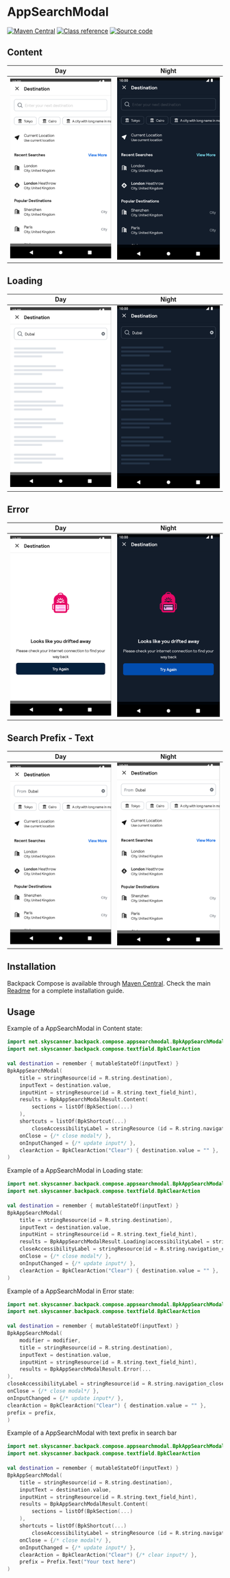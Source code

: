 # AppSearchModal

[![Maven Central](https://img.shields.io/maven-central/v/net.skyscanner.backpack/backpack-compose)](https://search.maven.org/artifact/net.skyscanner.backpack/backpack-compose)
[![Class reference](https://img.shields.io/badge/Class%20reference-Android-blue)](https://backpack.github.io/android/backpack-compose/net.skyscanner.backpack.compose.appsearchmodal)
[![Source code](https://img.shields.io/badge/Source%20code-GitHub-lightgrey)](https://github.com/Skyscanner/backpack-android/tree/main/backpack-compose/src/main/kotlin/net/skyscanner/backpack/compose/appsearchmodal)

## Content

| Day                                                                                                                                                                                              | Night                                                                                                                                                                                                           |
|--------------------------------------------------------------------------------------------------------------------------------------------------------------------------------------------------|-----------------------------------------------------------------------------------------------------------------------------------------------------------------------------------------------------------------|
| <img src="https://raw.githubusercontent.com/Skyscanner/backpack-android/main/docs/compose/AppSearchModal/screenshots/content.png" alt="AppSearchModal component in Content state" width="375" /> | <img src="https://raw.githubusercontent.com/Skyscanner/backpack-android/main/docs/compose/AppSearchModal/screenshots/content_dm.png" alt="AppSearchModal component in Content state - dark mode" width="375" /> |

## Loading

| Day                                                                                                                                                                                              | Night                                                                                                                                                                                                           |
|--------------------------------------------------------------------------------------------------------------------------------------------------------------------------------------------------|-----------------------------------------------------------------------------------------------------------------------------------------------------------------------------------------------------------------|
| <img src="https://raw.githubusercontent.com/Skyscanner/backpack-android/main/docs/compose/AppSearchModal/screenshots/loading.png" alt="AppSearchModal component in Loading state" width="375" /> | <img src="https://raw.githubusercontent.com/Skyscanner/backpack-android/main/docs/compose/AppSearchModal/screenshots/loading_dm.png" alt="AppSearchModal component in Loading state - dark mode" width="375" /> |

## Error

| Day                                                                                                                                                                                          | Night                                                                                                                                                                                                       |
|----------------------------------------------------------------------------------------------------------------------------------------------------------------------------------------------|-------------------------------------------------------------------------------------------------------------------------------------------------------------------------------------------------------------|
| <img src="https://raw.githubusercontent.com/Skyscanner/backpack-android/main/docs/compose/AppSearchModal/screenshots/error.png" alt="AppSearchModal component in Error state" width="375" /> | <img src="https://raw.githubusercontent.com/Skyscanner/backpack-android/main/docs/compose/AppSearchModal/screenshots/error_dm.png" alt="AppSearchModal component in Error state - dark mode" width="375" /> |

## Search Prefix - Text

| Day                                                                                                                                                                                                                 | Night                                                                                                                                                                                                                           |
|---------------------------------------------------------------------------------------------------------------------------------------------------------------------------------------------------------------------|---------------------------------------------------------------------------------------------------------------------------------------------------------------------------------------------------------------------------------|
| <img src="https://raw.githubusercontent.com/Skyscanner/backpack-android/main/docs/compose/AppSearchModal/screenshots/prefix---text.png" alt="AppSearchModal component with text before search field" width="375" /> | <img src="https://raw.githubusercontent.com/Skyscanner/backpack-android/main/docs/compose/AppSearchModal/screenshots/prefix---text.png" alt="AppSearchModal component with text before search field - dark mode" width="375" /> |

## Installation

Backpack Compose is available through [Maven Central](https://search.maven.org/artifact/net.skyscanner.backpack/backpack-compose). Check the main [Readme](https://github.com/skyscanner/backpack-android#installation) for a complete installation guide.

## Usage

Example of a AppSearchModal in Content state:

```Kotlin
import net.skyscanner.backpack.compose.appsearchmodal.BpkAppSearchModal
import net.skyscanner.backpack.compose.textfield.BpkClearAction

val destination = remember { mutableStateOf(inputText) }
BpkAppSearchModal(
    title = stringResource(id = R.string.destination),
    inputText = destination.value,
    inputHint = stringResource(id = R.string.text_field_hint),
    results = BpkAppSearchModalResult.Content(
        sections = listOf(BpkSection(...)
    ),
    shortcuts = listOf(BpkShortcut(...)
        closeAccessibilityLabel = stringResource (id = R.string.navigation_close),
    onClose = {/* close modal*/ },
    onInputChanged = {/* update input*/ },
    clearAction = BpkClearAction("Clear") { destination.value = "" },
)
```

Example of a AppSearchModal in Loading state:

```Kotlin
import net.skyscanner.backpack.compose.appsearchmodal.BpkAppSearchModal
import net.skyscanner.backpack.compose.textfield.BpkClearAction

val destination = remember { mutableStateOf(inputText) }
BpkAppSearchModal(
    title = stringResource(id = R.string.destination),
    inputText = destination.value,
    inputHint = stringResource(id = R.string.text_field_hint),
    results = BpkAppSearchModalResult.Loading(accessibilityLabel = stringResource(id = R.string.content_is_loading)),
    closeAccessibilityLabel = stringResource(id = R.string.navigation_close),
    onClose = {/* close modal*/ },
    onInputChanged = {/* update input*/ },
    clearAction = BpkClearAction("Clear") { destination.value = "" },
)
```

Example of a AppSearchModal in Error state:

```Kotlin
import net.skyscanner.backpack.compose.appsearchmodal.BpkAppSearchModal
import net.skyscanner.backpack.compose.textfield.BpkClearAction

val destination = remember { mutableStateOf(inputText) }
BpkAppSearchModal(
    modifier = modifier,
    title = stringResource(id = R.string.destination),
    inputText = destination.value,
    inputHint = stringResource(id = R.string.text_field_hint),
    results = BpkAppSearchModalResult.Error(...
),
closeAccessibilityLabel = stringResource(id = R.string.navigation_close),
onClose = {/* close modal*/ },
onInputChanged = {/* update input*/ },
clearAction = BpkClearAction("Clear") { destination.value = "" },
prefix = prefix,
)
```

Example of a AppSearchModal with text prefix in search bar

```Kotlin
import net.skyscanner.backpack.compose.appsearchmodal.BpkAppSearchModal
import net.skyscanner.backpack.compose.textfield.BpkClearAction

val destination = remember { mutableStateOf(inputText) }
BpkAppSearchModal(
    title = stringResource(id = R.string.destination),
    inputText = destination.value,
    inputHint = stringResource(id = R.string.text_field_hint),
    results = BpkAppSearchModalResult.Content(
        sections = listOf(BpkSection(...)
    ),
    shortcuts = listOf(BpkShortcut(...)
        closeAccessibilityLabel = stringResource (id = R.string.navigation_close),
    onClose = {/* close modal*/ },
    onInputChanged = {/* update input*/ },
    clearAction = BpkClearAction("Clear") {/* clear input*/ },
    prefix = Prefix.Text("Your text here")
)
```
